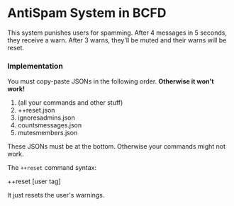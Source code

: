 # AntiSpam System in BCFD
This system punishes users for spamming. After 4 messages in 5 seconds, they receive a warn. After 3 warns, they'll be muted and their warns will be reset.

### Implementation
You must copy-paste JSONs in the following order. **Otherwise it won't work!**

1. (all your commands and other stuff)
2. ++reset.json
3. ignoresadmins.json
4. countsmessages.json
5. mutesmembers.json

These JSONs must be at the bottom. Otherwise your commands might not work.

The `++reset` command syntax:

++reset \[user tag\]

It just resets the user's warnings.
